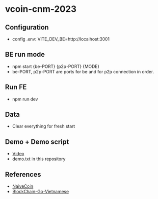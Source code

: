 # vcoin-cnm-2023

## Configuration

- config .env: VITE_DEV_BE=http://localhost:3001

## BE run mode

- npm start {be-PORT} {p2p-PORT} {MODE}
- be-PORT, p2p-PORT are ports for be and for p2p connection in order.

## Run FE

- npm run dev

## Data

- Clear everything for fresh start

## Demo + Demo script

- [Video](https://youtu.be/YAFZ3sqG5ew)
- demo.txt in this repository

## References
- [NaiveCoin](https://github.com/lhartikk/naivecoin)
- [BlockChain-Go-Vietnamese](https://github.com/hlongvu/blockchain-go-vietnamese)
